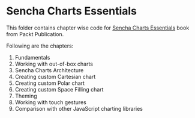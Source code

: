 Sencha Charts Essentials
========================

This folder contains chapter wise code for [Sencha Charts Essentials](https://www.packtpub.com/web-development/sencha-charts-essentials) book from Packt Publication.

Following are the chapters:

1. Fundamentals
2. Working with out-of-box charts
3. Sencha Charts Architecture
4. Creating custom Cartesian chart
5. Creating custom Polar chart
6. Creating custom Space Filling chart
7. Theming
8. Working with touch gestures
9. Comparison with other JavaScript charting libraries

